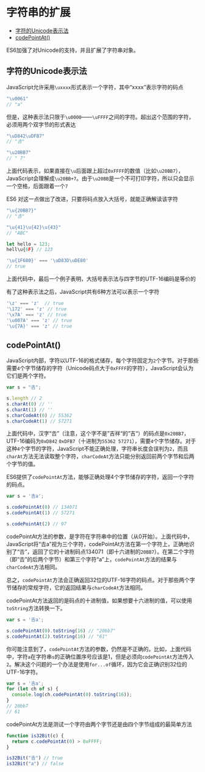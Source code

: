# 字符串的扩展
* [字符的Unicode表示法](#字符的unicode表示法)    
* [codePointAt()](#codepointat)    

ES6加强了对Unicode的支持，并且扩展了字符串对象。

## 字符的Unicode表示法
JavaScript允许采用```\uxxxx```形式表示一个字符，其中“xxxx”表示字符的码点
```javascript
"\u0061"
// "a"
```
但是，这种表示法只限于```\u0000```——```\uFFFF```之间的字符。超出这个范围的字符，必须用两个双字节的形式表达
```javascript
"\uD842\uDFB7"
// "𠮷"

"\u20BB7"
// " 7"
```
上面代码表示，如果直接在```\u```后面跟上超过```0xFFFF```的数值（比如```\u20BB7```），JavaScript会理解成```\u20BB+7```。由于```\u20BB```是一个不可打印字符，所以只会显示一个空格，后面跟着一个```7```

ES6 对这一点做出了改进，只要将码点放入大括号，就能正确解读该字符
```javascript
"\u{20BB7}"
// "𠮷"

"\u{41}\u{42}\u{43}"
// "ABC"

let hello = 123;
hell\u{6F} // 123

'\u{1F680}' === '\uD83D\uDE80'
// true
```
上面代码中，最后一个例子表明，大括号表示法与四字节的UTF-16编码是等价的

有了这种表示法之后，JavaScript共有6种方法可以表示一个字符
```javascript
'\z' === 'z'  // true
'\172' === 'z' // true
'\x7A' === 'z' // true
'\u007A' === 'z' // true
'\u{7A}' === 'z' // true
```

## codePointAt()
JavaScript内部，字符以UTF-16的格式储存，每个字符固定为```2```个字节。对于那些需要```4```个字节储存的字符（Unicode码点大于```0xFFFF```的字符），JavaScript会认为它们是两个字符。
```javascript
var s = "𠮷";

s.length // 2
s.charAt(0) // ''
s.charAt(1) // ''
s.charCodeAt(0) // 55362
s.charCodeAt(1) // 57271
```
上面代码中，汉字“𠮷”（注意，这个字不是”吉祥“的”吉“）的码点是```0x20BB7```，UTF-16编码为```0xD842``` ```0xDFB7```（十进制为```55362 57271```），需要```4```个字节储存。对于这种```4```个字节的字符，JavaScript不能正确处理，字符串长度会误判为```2```，而且```charAt```方法无法读取整个字符，```charCodeAt```方法只能分别返回前两个字节和后两个字节的值。

ES6提供了```codePointAt```方法，能够正确处理4个字节储存的字符，返回一个字符的码点。
```javascript
var s = '𠮷a';

s.codePointAt(0) // 134071
s.codePointAt(1) // 57271

s.codePointAt(2) // 97
```
codePointAt方法的参数，是字符在字符串中的位置（从0开始）。上面代码中，JavaScript将“𠮷a”视为三个字符，codePointAt方法在第一个字符上，正确地识别了“𠮷”，返回了它的十进制码点134071（即十六进制的```20BB7```）。在第二个字符（即“𠮷”的后两个字节）和第三个字符“a”上，```codePointAt```方法的结果与```charCodeAt```方法相同。

总之，```codePointAt```方法会正确返回32位的UTF-16字符的码点。对于那些两个字节储存的常规字符，它的返回结果与```charCodeAt```方法相同。

codePointAt方法返回的是码点的十进制值，如果想要十六进制的值，可以使用```toString```方法转换一下。
```javascript
var s = '𠮷a';

s.codePointAt(0).toString(16) // "20bb7"
s.codePointAt(2).toString(16) // "61"
```
你可能注意到了，```codePointAt```方法的参数，仍然是不正确的。比如，上面代码中，字符```a```在字符串```s```的正确位置序号应该是1，但是必须向```codePointAt```方法传入```2```。解决这个问题的一个办法是使用```for...of```循环，因为它会正确识别32位的UTF-16字符。
```javascript
var s = '𠮷a';
for (let ch of s) {
  console.log(ch.codePointAt(0).toString(16));
}
// 20bb7
// 61
```
codePointAt方法是测试一个字符由两个字节还是由四个字节组成的最简单方法
```javascript
function is32Bit(c) {
  return c.codePointAt(0) > 0xFFFF;
}

is32Bit("𠮷") // true
is32Bit("a") // false
```
